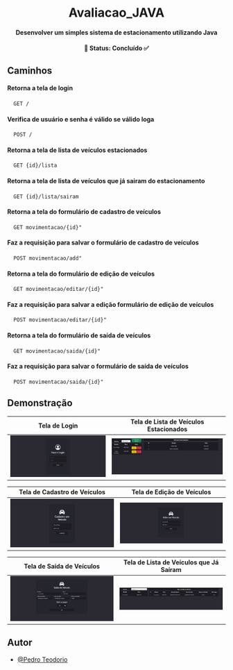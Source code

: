 <h1 align="center">Avaliacao_JAVA</h1>


<h4 align="center"> 
  Desenvolver um simples sistema de estacionamento utilizando Java
</h4>



<h4 align="center"> 
  🔹 Status: Concluído ✅
</h4>

## Caminhos

#### Retorna a tela de login

```http
  GET /
```

#### Verifica de usuário e senha é válido se válido loga

```http
  POST /
```

#### Retorna a tela de lista de veículos estacionados

```http
  GET {id}/lista
```

#### Retorna a tela de lista de veículos que já sairam do estacionamento
```http
  GET {id}/lista/sairam
```

#### Retorna a tela do formulário de cadastro de veículos
```http
  GET movimentacao/{id}"
```
#### Faz a requisição para salvar o formulário de cadastro de veículos
```http
  POST movimentacao/add"
```

#### Retorna a tela do formulário de edição de veículos
```http
  GET movimentacao/editar/{id}"
```
#### Faz a requisição para salvar a edição formulário de edição de veículos
```http
  POST movimentacao/editar/{id}"
```

#### Retorna a tela do formulário de saída de veículos
```http
  GET movimentacao/saida/{id}"
```
#### Faz a requisição para salvar o formulário de saída de veículos
```http
  POST movimentacao/saida/{id}"
```
## Demonstração


Tela de Login         |  Tela de Lista de Veículos Estacionados
:-------------------------:|:-------------------------:
<img src="./img/tela_login.png"  width="550"/>  |  <img src="./img/tela_lista_estacionados.png" width="550" />


Tela de Cadastro de Veículos        |  Tela de Edição de Veículos
:-------------------------:|:-------------------------:
<img src="./img/tela_cadastro_veiculo.png" width="550" /> |  <img src="./img/tela_edicao_veiculo.png" width="550" />

Tela de Saída de Veículos       |  Tela de Lista de Veículos que Já Saíram
:-------------------------:|:-------------------------:
<img src="./img/tela_saida_veiculo.png" width="550" /> |  <img src="./img/tela_lista_sairam.png" width="550" />

## Autor

- [@Pedro Teodorio](https://www.github.com/Pedro-Teodorio)




